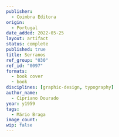 ```yaml
---
publisher:
  - Coimbra Editora
origin:
  - Portugal
date_added: 2022-05-25
layout: artifact
status: complete
published: true
title: Serranos
ref_group: "030"
ref_id: "0097"
formats:
  - book cover
  - book
disciplines: [graphic-design, typography]
author_name:
  - Cipriano Dourado
year: y1959
tags:
  - Mário Braga
image_count:
wip: false
---
```

